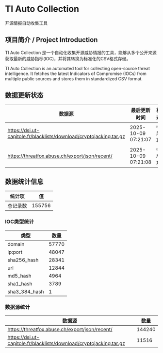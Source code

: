 # TI Auto Collection

 开源情报自动收集工具

## 项目简介 / Project Introduction

TI Auto Collection 是一个自动化收集开源威胁情报的工具，能够从多个公开来源获取最新的威胁指标(IOC)，并将其转换为标准化的CSV格式存储。

TI Auto Collection is an automated tool for collecting open-source threat intelligence. It fetches the latest Indicators of Compromise (IOCs) from multiple public sources and stores them in standardized CSV format.

## 数据更新状态

| 数据源 | 最后更新时间 | 状态 |
|--------|------------|------|
| https://dsi.ut-capitole.fr/blacklists/download/cryptojacking.tar.gz | 2025-10-09 07:21:07 | ✅ 成功 |
| https://threatfox.abuse.ch/export/json/recent/ | 2025-10-09 07:21:08 | ✅ 成功 |



































































































































































































## 数据统计信息

| 统计项 | 值 |
|--------|----|
| 总记录数 | 155756 |

### IOC类型统计

| 类型 | 数量 |
|------|------|
| domain | 57770 |
| ip:port | 48047 |
| sha256_hash | 28341 |
| url | 12844 |
| md5_hash | 4964 |
| sha1_hash | 3789 |
| sha3_384_hash | 1 |

### 数据源统计

| 数据源 | 数量 |
|--------|------|
| https://threatfox.abuse.ch/export/json/recent/ | 144240 |
| https://dsi.ut-capitole.fr/blacklists/download/cryptojacking.tar.gz | 11516 |
